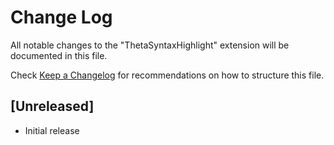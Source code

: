 # Change Log

All notable changes to the "ThetaSyntaxHighlight" extension will be documented in this file.

Check [Keep a Changelog](http://keepachangelog.com/) for recommendations on how to structure this file.

## [Unreleased]

- Initial release